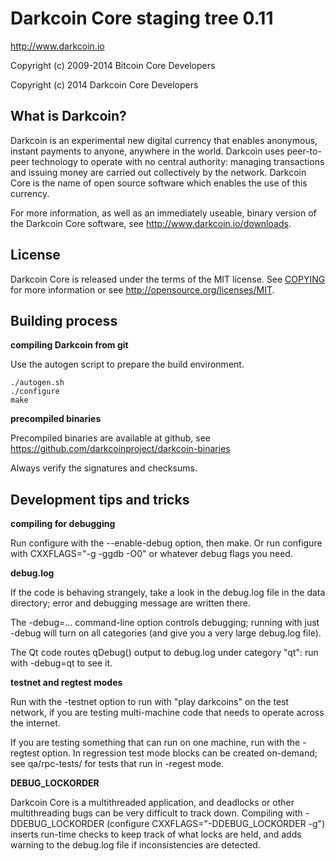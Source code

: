 Darkcoin Core staging tree 0.11
===============================

http://www.darkcoin.io

Copyright (c) 2009-2014 Bitcoin Core Developers

Copyright (c) 2014 Darkcoin Core Developers


What is Darkcoin?
----------------

Darkcoin is an experimental new digital currency that enables anonymous, instant
payments to anyone, anywhere in the world. Darkcoin uses peer-to-peer technology
to operate with no central authority: managing transactions and issuing money
are carried out collectively by the network. Darkcoin Core is the name of open
source software which enables the use of this currency.

For more information, as well as an immediately useable, binary version of
the Darkcoin Core software, see http://www.darkcoin.io/downloads.


License
-------

Darkcoin Core is released under the terms of the MIT license. See [COPYING](COPYING) for more
information or see http://opensource.org/licenses/MIT.


Building process
-----------------

**compiling Darkcoin from git**

Use the autogen script to prepare the build environment.

    ./autogen.sh
    ./configure
    make

**precompiled binaries**

Precompiled binaries are available at github, see
https://github.com/darkcoinproject/darkcoin-binaries

Always verify the signatures and checksums.


Development tips and tricks
---------------------------

**compiling for debugging**

Run configure with the --enable-debug option, then make. Or run configure with
CXXFLAGS="-g -ggdb -O0" or whatever debug flags you need.

**debug.log**

If the code is behaving strangely, take a look in the debug.log file in the data directory;
error and debugging message are written there.

The -debug=... command-line option controls debugging; running with just -debug will turn
on all categories (and give you a very large debug.log file).

The Qt code routes qDebug() output to debug.log under category "qt": run with -debug=qt
to see it.

**testnet and regtest modes**

Run with the -testnet option to run with "play darkcoins" on the test network, if you
are testing multi-machine code that needs to operate across the internet.

If you are testing something that can run on one machine, run with the -regtest option.
In regression test mode blocks can be created on-demand; see qa/rpc-tests/ for tests
that run in -regest mode.

**DEBUG_LOCKORDER**

Darkcoin Core is a multithreaded application, and deadlocks or other multithreading bugs
can be very difficult to track down. Compiling with -DDEBUG_LOCKORDER (configure
CXXFLAGS="-DDEBUG_LOCKORDER -g") inserts run-time checks to keep track of what locks
are held, and adds warning to the debug.log file if inconsistencies are detected.
